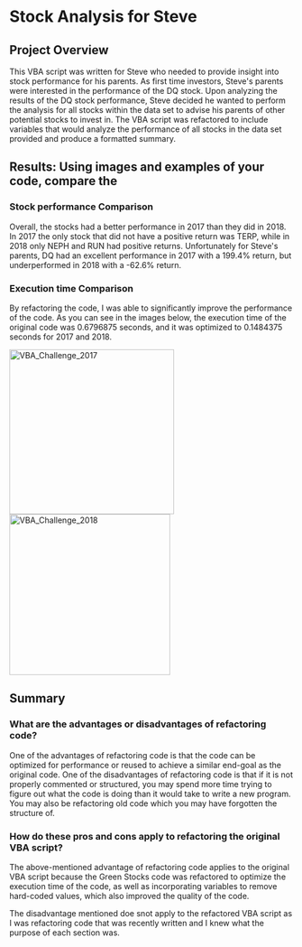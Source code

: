 # Stock Analysis for Steve

## Project Overview

This VBA script was written for Steve who needed to provide insight into stock performance for his parents. As first time investors, Steve's parents were interested in the performance of the DQ stock. Upon analyzing the results of the DQ stock performance, Steve decided he wanted to perform the analysis for all stocks within the data set to advise his parents of other potential stocks to invest in. The VBA script was refactored to include variables that would analyze the performance of all stocks in the data set provided and produce a formatted summary.

## Results: Using images and examples of your code, compare the 
### Stock performance Comparison
Overall, the stocks had a better performance in 2017 than they did in 2018. In 2017 the only stock that did not have a positive return was TERP, while in 2018 only NEPH and RUN had positive returns. Unfortunately for Steve's parents, DQ had an excellent performance in 2017 with a 199.4% return, but underperformed in 2018 with a -62.6% return.

### Execution time Comparison
 By refactoring the code, I was able to significantly improve the performance of the code. As you can see in the images below, the execution time of the original code was 0.6796875 seconds, and it was optimized to 0.1484375 seconds for 2017 and 2018.
 
<img width="292" alt="VBA_Challenge_2017" src="https://user-images.githubusercontent.com/17945476/117085593-38481300-ad18-11eb-9541-088b796a0917.png">
<img width="285" alt="VBA_Challenge_2018" src="https://user-images.githubusercontent.com/17945476/117085609-41d17b00-ad18-11eb-94af-bb62ffa48dc8.png">


## Summary
### What are the advantages or disadvantages of refactoring code?

One of the advantages of refactoring code is that the code can be optimized for performance or reused to achieve a similar end-goal as the original code.
One of the disadvantages of refactoring code is that if it is not properly commented or structured, you may spend more time trying to figure out what the code is doing than it would take to write a new program. You may also be refactoring old code which you may have forgotten the structure of.


### How do these pros and cons apply to refactoring the original VBA script?

The above-mentioned advantage of refactoring code applies to the original VBA script because the Green Stocks code was refactored to optimize the execution time of the code, as well as incorporating variables to remove hard-coded values, which also improved the quality of the code.

The disadvantage mentioned doe snot apply to the refactored VBA script as I was refactoring code that was recently written and I knew what the purpose of each section was. 